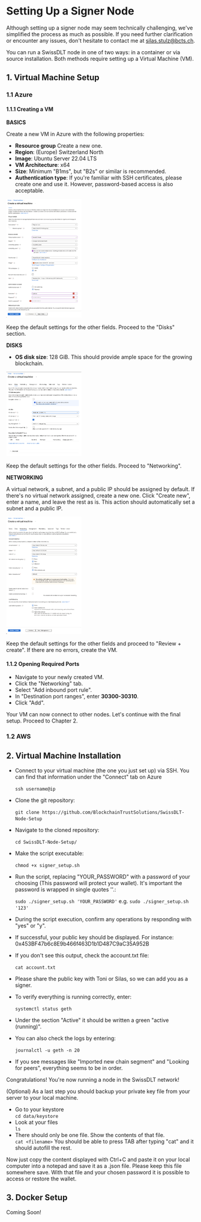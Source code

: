 # Setting Up a Signer Node

Although setting up a signer node may seem technically challenging, we've simplified the process as much as possible. If you need further clarification or encounter any issues, don't hesitate to contact me at [silas.stulz@bcts.ch](mailto:silas.stulz@bcts.ch?subject=SwissDLT%20Setup%20Support).

You can run a SwissDLT node in one of two ways: in a container or via source installation. Both methods require setting up a Virtual Machine (VM).

## 1. Virtual Machine Setup

### 1.1 Azure

#### 1.1.1 Creating a VM

**BASICS**

Create a new VM in Azure with the following properties:

- **Resource group** Create a new one.
- **Region**: (Europe) Switzerland North
- **Image**: Ubuntu Server 22.04 LTS
- **VM Architecture**: x64
- **Size**: Minimum "B1ms", but "B2s" or similar is recommended.
- **Authentication type**: If you're familiar with SSH certificates, please create one and use it. However, password-based access is also acceptable.

<img src="img/azure_vm_basics.png" alt="Azure VM Setup Basics" width="200"/>

Keep the default settings for the other fields. Proceed to the "Disks" section.

**DISKS**

- **OS disk size**: 128 GiB. This should provide ample space for the growing blockchain.

<img src="img/azure_vm_disks.png" alt="Azure VM Setup Disks" width="200"/>

Keep the default settings for the other fields. Proceed to "Networking".

**NETWORKING**

A virtual network, a subnet, and a public IP should be assigned by default. If there's no virtual network assigned, create a new one. Click "Create new", enter a name, and leave the rest as is. This action should automatically set a subnet and a public IP.


<img src="img/azure_vm_networking.png" alt="Azure VM Setup Networking" width="200"/>


Keep the default settings for the other fields and proceed to "Review + create". If there are no errors, create the VM.

#### 1.1.2 Opening Required Ports

- Navigate to your newly created VM.
- Click the "Networking" tab.
- Select "Add inbound port rule".
- In "Destination port ranges", enter **30300-30310**.
- Click "Add".

Your VM can now connect to other nodes. Let's continue with the final setup. Proceed to Chapter 2.

### 1.2 AWS

## 2. Virtual Machine Installation

- Connect to your virtual machine (the one you just set up) via SSH. You can find that information under the "Connect" tab on Azure

  ```ssh username@ip``` 


- Clone the git repository:

  ```git clone https://github.com/BlockchainTrustSolutions/SwissDLT-Node-Setup```


- Navigate to the cloned repository:

  ```cd SwissDLT-Node-Setup/```


- Make the script executable:

  ```chmod +x signer_setup.sh```


- Run the script, replacing "YOUR_PASSWORD" with a password of your choosing (This password will protect your wallet). It's important the password is wrapped in single quotes ''.:

  ```sudo ./signer_setup.sh 'YOUR_PASSWORD'``` e.g. ```sudo ./signer_setup.sh '123'```


- During the script execution, confirm any operations by responding with "yes" or "y".


- If successful, your public key should be displayed. For instance: 0x453BF47b6c8E9b466f463D1b1D487C9aC35A952B


- If you don't see this output, check the account.txt file:

  ```cat account.txt```


- Please share the public key with Toni or Silas, so we can add you as a signer.


- To verify everything is running correctly, enter:

  ```systemctl status geth```


- Under the section "Active" it should be written a green "active (running)".


- You can also check the logs by entering:

  ```journalctl -u geth -n 20```


- If you see messages like "Imported new chain segment" and "Looking for peers", everything seems to be in order.

Congratulations! You're now running a node in the SwissDLT network!

(Optional) As a last step you should backup your private key file from your server to your local machine.

- Go to your keystore <br>
  ```cd data/keystore```
- Look at your files <br>
  ```ls```
- There should only be one file. Show the contents of that file.<br>
  ```cat <filename>``` You should be able to press TAB after typing "cat" and it should autofill the rest.

Now just copy the content displayed with Ctrl+C and paste it on your local computer into a notepad and save it as a .json file. Please keep this file somewhere save. With that file and your chosen password it is possible to access or restore the wallet.

## 3. Docker Setup

Coming Soon!